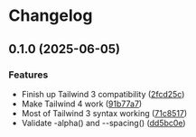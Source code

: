 # Changelog

## 0.1.0 (2025-06-05)


### Features

* Finish up Tailwind 3 compatibility ([2fcd25c](https://github.com/humanwhocodes/tailwind-csstree/commit/2fcd25cddb566dc69b346ac674501995b3e428bb))
* Make Tailwind 4 work ([91b77a7](https://github.com/humanwhocodes/tailwind-csstree/commit/91b77a7f079b01aa999016c63297ab74db74106a))
* Most of Tailwind 3 syntax working ([71c8517](https://github.com/humanwhocodes/tailwind-csstree/commit/71c85177daf938838f01474970f60d00dd0b12e7))
* Validate -alpha() and --spacing() ([dd5bc0e](https://github.com/humanwhocodes/tailwind-csstree/commit/dd5bc0e80543ff18e2975b467e1c187b4d97af14))
